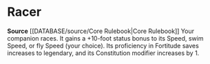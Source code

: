 ﻿---
id: '4'
name: Racer
rarity: Common
source: '[[DATABASE/source/Core Rulebook|Core Rulebook]]'
type: Animal Companion Specialization

---
# Racer
**Source** [[DATABASE/source/Core Rulebook|Core Rulebook]] 
Your companion races. It gains a +10-foot status bonus to its Speed, swim Speed, or fly Speed (your choice). Its proficiency in Fortitude saves increases to legendary, and its Constitution modifier increases by 1.
